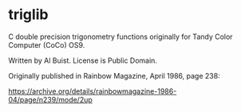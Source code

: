 # triglib
C double precision trigonometry functions originally for  Tandy Color Computer (CoCo) OS9.

Written by Al Buist. License is Public Domain.

Originally published in Rainbow Magazine, April 1986, page 238:

https://archive.org/details/rainbowmagazine-1986-04/page/n239/mode/2up


